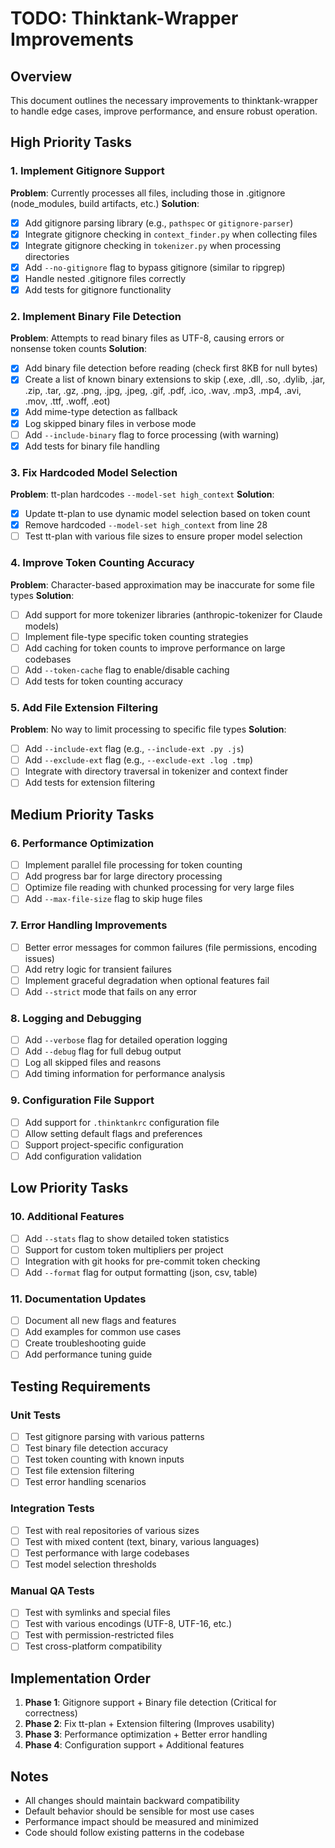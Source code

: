 # TODO: Thinktank-Wrapper Improvements

## Overview
This document outlines the necessary improvements to thinktank-wrapper to handle edge cases, improve performance, and ensure robust operation.

## High Priority Tasks

### 1. Implement Gitignore Support
**Problem**: Currently processes all files, including those in .gitignore (node_modules, build artifacts, etc.)
**Solution**:
- [x] Add gitignore parsing library (e.g., `pathspec` or `gitignore-parser`)
- [x] Integrate gitignore checking in `context_finder.py` when collecting files
- [x] Integrate gitignore checking in `tokenizer.py` when processing directories
- [x] Add `--no-gitignore` flag to bypass gitignore (similar to ripgrep)
- [x] Handle nested .gitignore files correctly
- [x] Add tests for gitignore functionality

### 2. Implement Binary File Detection
**Problem**: Attempts to read binary files as UTF-8, causing errors or nonsense token counts
**Solution**:
- [x] Add binary file detection before reading (check first 8KB for null bytes)
- [x] Create a list of known binary extensions to skip (.exe, .dll, .so, .dylib, .jar, .zip, .tar, .gz, .png, .jpg, .jpeg, .gif, .pdf, .ico, .wav, .mp3, .mp4, .avi, .mov, .ttf, .woff, .eot)
- [x] Add mime-type detection as fallback
- [x] Log skipped binary files in verbose mode
- [ ] Add `--include-binary` flag to force processing (with warning)
- [x] Add tests for binary file handling

### 3. Fix Hardcoded Model Selection
**Problem**: tt-plan hardcodes `--model-set high_context`
**Solution**:
- [x] Update tt-plan to use dynamic model selection based on token count
- [x] Remove hardcoded `--model-set high_context` from line 28
- [ ] Test tt-plan with various file sizes to ensure proper model selection

### 4. Improve Token Counting Accuracy
**Problem**: Character-based approximation may be inaccurate for some file types
**Solution**:
- [ ] Add support for more tokenizer libraries (anthropic-tokenizer for Claude models)
- [ ] Implement file-type specific token counting strategies
- [ ] Add caching for token counts to improve performance on large codebases
- [ ] Add `--token-cache` flag to enable/disable caching
- [ ] Add tests for token counting accuracy

### 5. Add File Extension Filtering
**Problem**: No way to limit processing to specific file types
**Solution**:
- [ ] Add `--include-ext` flag (e.g., `--include-ext .py .js`)
- [ ] Add `--exclude-ext` flag (e.g., `--exclude-ext .log .tmp`)
- [ ] Integrate with directory traversal in tokenizer and context finder
- [ ] Add tests for extension filtering

## Medium Priority Tasks

### 6. Performance Optimization
- [ ] Implement parallel file processing for token counting
- [ ] Add progress bar for large directory processing
- [ ] Optimize file reading with chunked processing for very large files
- [ ] Add `--max-file-size` flag to skip huge files

### 7. Error Handling Improvements
- [ ] Better error messages for common failures (file permissions, encoding issues)
- [ ] Add retry logic for transient failures
- [ ] Implement graceful degradation when optional features fail
- [ ] Add `--strict` mode that fails on any error

### 8. Logging and Debugging
- [ ] Add `--verbose` flag for detailed operation logging
- [ ] Add `--debug` flag for full debug output
- [ ] Log all skipped files and reasons
- [ ] Add timing information for performance analysis

### 9. Configuration File Support
- [ ] Add support for `.thinktankrc` configuration file
- [ ] Allow setting default flags and preferences
- [ ] Support project-specific configuration
- [ ] Add configuration validation

## Low Priority Tasks

### 10. Additional Features
- [ ] Add `--stats` flag to show detailed token statistics
- [ ] Support for custom token multipliers per project
- [ ] Integration with git hooks for pre-commit token checking
- [ ] Add `--format` flag for output formatting (json, csv, table)

### 11. Documentation Updates
- [ ] Document all new flags and features
- [ ] Add examples for common use cases
- [ ] Create troubleshooting guide
- [ ] Add performance tuning guide

## Testing Requirements

### Unit Tests
- [ ] Test gitignore parsing with various patterns
- [ ] Test binary file detection accuracy
- [ ] Test token counting with known inputs
- [ ] Test file extension filtering
- [ ] Test error handling scenarios

### Integration Tests
- [ ] Test with real repositories of various sizes
- [ ] Test with mixed content (text, binary, various languages)
- [ ] Test performance with large codebases
- [ ] Test model selection thresholds

### Manual QA Tests
- [ ] Test with symlinks and special files
- [ ] Test with various encodings (UTF-8, UTF-16, etc.)
- [ ] Test with permission-restricted files
- [ ] Test cross-platform compatibility

## Implementation Order

1. **Phase 1**: Gitignore support + Binary file detection (Critical for correctness)
2. **Phase 2**: Fix tt-plan + Extension filtering (Improves usability)
3. **Phase 3**: Performance optimization + Better error handling
4. **Phase 4**: Configuration support + Additional features

## Notes

- All changes should maintain backward compatibility
- Default behavior should be sensible for most use cases
- Performance impact should be measured and minimized
- Code should follow existing patterns in the codebase